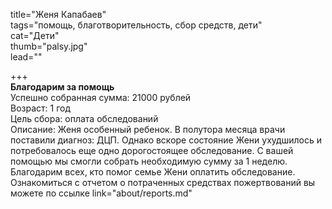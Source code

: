 title="Женя Капабаев"  
tags="помощь, благотворительность, сбор средств, дети"  
cat="Дети"  
thumb="palsy.jpg"  
lead=""  

+++  
**Благодарим за помощь**  
Успешно собранная сумма: 21000 рублей  
Возраст: 1 год  
Цель сбора: оплата обследований  
Описание: Женя особенный ребенок. В полутора месяца врачи поставили диагноз: ДЦП. Однако вскоре состояние Жени ухудшилось и потребовалось еще одно дорогостоящее обследование. С вашей помощью мы смогли собрать необходимую сумму за 1 неделю.   
Благодарим всех, кто помог семье Жени оплатить обследование. Ознакомиться с отчетом о потраченных средствах пожертвований вы можете по ссылке link="about/reports.md"
